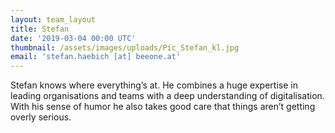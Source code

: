 ```yaml
---
layout: team_layout
title: Stefan
date: '2019-03-04 00:00 UTC'
thumbnail: /assets/images/uploads/Pic_Stefan_kl.jpg
email: 'stefan.haebich [at] beeone.at'
---
```


Stefan knows where everything’s at. He combines a huge expertise in leading organisations and teams with a deep understanding of digitalisation. With his sense of humor he also takes good care that things aren’t getting overly serious.








